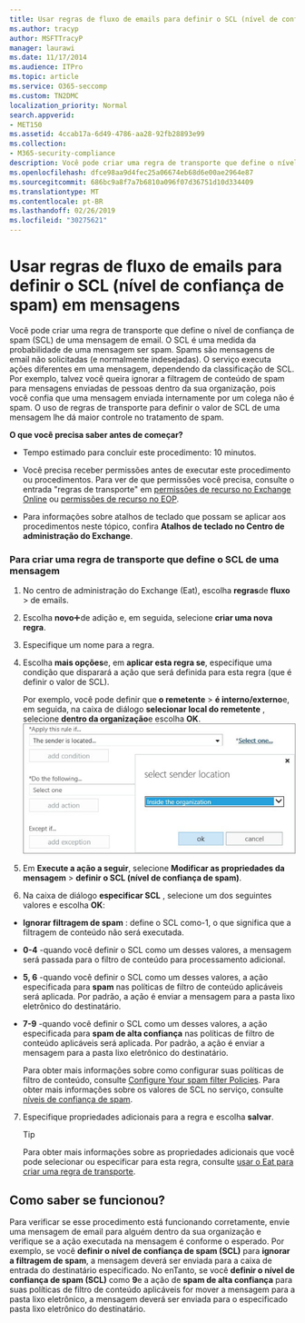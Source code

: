 ```yaml
---
title: Usar regras de fluxo de emails para definir o SCL (nível de confiança de spam) em mensagens
ms.author: tracyp
author: MSFTTracyP
manager: laurawi
ms.date: 11/17/2014
ms.audience: ITPro
ms.topic: article
ms.service: O365-seccomp
ms.custom: TN2DMC
localization_priority: Normal
search.appverid:
- MET150
ms.assetid: 4ccab17a-6d49-4786-aa28-92fb28893e99
ms.collection:
- M365-security-compliance
description: Você pode criar uma regra de transporte que define o nível de confiança de spam (SCL) de uma mensagem de email. O SCL é uma medida da probabilidade de uma mensagem ser spam. Spams são mensagens de email não solicitadas (e normalmente indesejadas). O serviço executa ações diferentes em uma mensagem, dependendo da classificação de SCL. Por exemplo, talvez você queira ignorar a filtragem de conteúdo de spam para mensagens enviadas de pessoas dentro da sua organização, pois você confia que uma mensagem enviada internamente por um colega não é spam. O uso de regras de transporte para definir o valor de SCL de uma mensagem lhe dá maior controle no tratamento de spam.
ms.openlocfilehash: dfce98aa9d4fec25a06674eb68d6e00ae2964e87
ms.sourcegitcommit: 686bc9a8f7a7b6810a096f07d36751d10d334409
ms.translationtype: MT
ms.contentlocale: pt-BR
ms.lasthandoff: 02/26/2019
ms.locfileid: "30275621"
---
```

# <a name="use-mail-flow-rules-to-set-the-spam-confidence-level-scl-in-messages"></a>Usar regras de fluxo de emails para definir o SCL (nível de confiança de spam) em mensagens

Você pode criar uma regra de transporte que define o nível de confiança de spam (SCL) de uma mensagem de email. O SCL é uma medida da probabilidade de uma mensagem ser spam. Spams são mensagens de email não solicitadas (e normalmente indesejadas). O serviço executa ações diferentes em uma mensagem, dependendo da classificação de SCL. Por exemplo, talvez você queira ignorar a filtragem de conteúdo de spam para mensagens enviadas de pessoas dentro da sua organização, pois você confia que uma mensagem enviada internamente por um colega não é spam. O uso de regras de transporte para definir o valor de SCL de uma mensagem lhe dá maior controle no tratamento de spam. 
  
 **O que você precisa saber antes de começar?**
  
- Tempo estimado para concluir este procedimento: 10 minutos.
    
- Você precisa receber permissões antes de executar este procedimento ou procedimentos. Para ver de que permissões você precisa, consulte o entrada "regras de transporte" em [permissões de recurso no Exchange Online](http://technet.microsoft.com/library/15073ce1-0917-403b-8839-02a2ebc96e16.aspx) ou [permissões de recurso no EOP](eop/feature-permissions-in-eop.md). 
    
- Para informações sobre atalhos de teclado que possam se aplicar aos procedimentos neste tópico, confira **Atalhos de teclado no Centro de administração do Exchange**.
    
### <a name="to-create-a-transport-rule-that-sets-the-scl-of-a-message"></a>Para criar uma regra de transporte que define o SCL de uma mensagem

1. No centro de administração do Exchange (Eat), escolha **regras**de **fluxo** \> de emails.
    
2. Escolha **novo**![ícone](media/ITPro-EAC-AddIcon.gif)de adição e, em seguida, selecione **criar uma nova regra**.
    
3. Especifique um nome para a regra.
    
4. Escolha **mais opções**e, em **aplicar esta regra se**, especifique uma condição que disparará a ação que será definida para esta regra (que é definir o valor de SCL).
    
    Por exemplo, você pode definir que **o remetente** \> **é interno/externo**e, em seguida, na caixa de diálogo **selecionar local do remetente** , selecione **dentro da organização**e escolha **OK**.<br/>
    ![Selecione o local do remetente](media/EOP-ETR-SetSCL-1.jpg)
  
5. Em **Execute a ação a seguir**, selecione **Modificar as propriedades da mensagem** \> **definir o SCL (nível de confiança de spam)**.
  
6. Na caixa de diálogo **especificar SCL** , selecione um dos seguintes valores e escolha **OK**:
    
  - **Ignorar filtragem de spam** : define o SCL como-1, o que significa que a filtragem de conteúdo não será executada. 
    
  - **0-4** -quando você definir o SCL como um desses valores, a mensagem será passada para o filtro de conteúdo para processamento adicional. 
    
  - **5, 6** -quando você definir o SCL como um desses valores, a ação especificada para **spam** nas políticas de filtro de conteúdo aplicáveis será aplicada. Por padrão, a ação é enviar a mensagem para a pasta lixo eletrônico do destinatário. 
    
  - **7-9** -quando você definir o SCL como um desses valores, a ação especificada para **spam de alta confiança** nas políticas de filtro de conteúdo aplicáveis será aplicada. Por padrão, a ação é enviar a mensagem para a pasta lixo eletrônico do destinatário. 
    
    Para obter mais informações sobre como configurar suas políticas de filtro de conteúdo, consulte [Configure Your spam filter Policies](configure-your-spam-filter-policies.md). Para obter mais informações sobre os valores de SCL no serviço, consulte [níveis de confiança de spam](spam-confidence-levels.md).
    
7. Especifique propriedades adicionais para a regra e escolha **salvar**.
    
    > [!TIP]
    > Para obter mais informações sobre as propriedades adicionais que você pode selecionar ou especificar para esta regra, consulte [usar o Eat para criar uma regra de transporte](http://technet.microsoft.com/library/e7a81372-b6d7-4d1f-bc9e-a845a7facac2.aspx#CreateEAC). 
  
## <a name="how-do-you-know-this-worked"></a>Como saber se funcionou?

Para verificar se esse procedimento está funcionando corretamente, envie uma mensagem de email para alguém dentro da sua organização e verifique se a ação executada na mensagem é conforme o esperado. Por exemplo, se você **definir o nível de confiança de spam (SCL)** para **ignorar a filtragem de spam**, a mensagem deverá ser enviada para a caixa de entrada do destinatário especificado. No enTanto, se você **definir o nível de confiança de spam (SCL)** como **9**e a ação de **spam de alta confiança** para suas políticas de filtro de conteúdo aplicáveis for mover a mensagem para a pasta lixo eletrônico, a mensagem deverá ser enviada para o especificado pasta lixo eletrônico do destinatário. 
  

